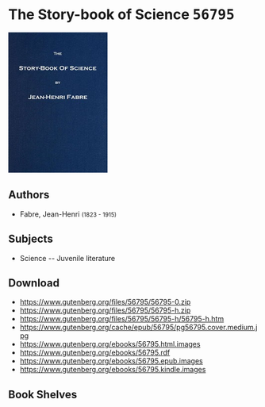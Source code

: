 # The Story-book of Science <kbd>56795</kbd>

![](./cover.medium.jpg "")

## Authors


 - Fabre, Jean-Henri <small>(1823 - 1915)</small>

## Subjects


 - Science -- Juvenile literature

## Download


 - https://www.gutenberg.org/files/56795/56795-0.zip
 - https://www.gutenberg.org/files/56795/56795-h.zip
 - https://www.gutenberg.org/files/56795/56795-h/56795-h.htm
 - https://www.gutenberg.org/cache/epub/56795/pg56795.cover.medium.jpg
 - https://www.gutenberg.org/ebooks/56795.html.images
 - https://www.gutenberg.org/ebooks/56795.rdf
 - https://www.gutenberg.org/ebooks/56795.epub.images
 - https://www.gutenberg.org/ebooks/56795.kindle.images

## Book Shelves


